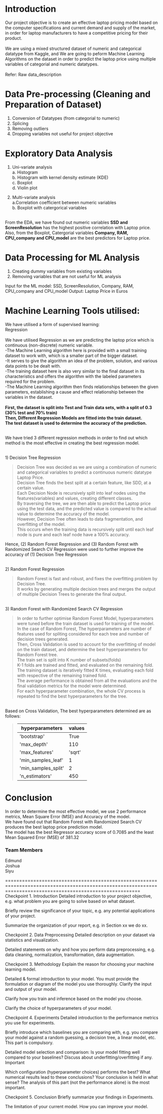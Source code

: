 # Introduction
Our project objective is to create an effective laptop pricing model based on the computer specifications and current demand and supply of the market, in order for laptop manufacturers to have a competitive pricing for their product. <br />
<br />
We are using a mixed structured dataset of numeric and categorical datatype from Kaggle, and We are going to peform Machine Learning Algorithms on the dataset in order to predict the laptop price using multiple variables of categorial and numeric datatypes. <br />
<br />  Refer: Raw data_description <br />

# Data Pre-processing (Cleaning and Preparation of Dataset) 
1) Conversion of Datatypes (from categorial to numeric)
2) Splicing
3) Removing outliers
4) Dropping variables not useful for project objective

# Exploratory Data Analysis
1) Uni-variate analysis
<br /> a. Histogram
<br /> b. Histogram with kernel density estimate (KDE)
<br /> c. Boxplot
<br /> d. Violin plot
  
2) Multi-variate analysis
<br /> a.Correlation coefficient between numeric variables
<br /> b. Boxplot with catergorical variables
  
<br />From the EDA, we have found out numeric variables **SSD and ScreenResolution** has the highest positive correlation with Laptop price.
<br />Also, from the Boxplot, Catergorial variables **Company, RAM, CPU_company and CPU_model** are the best predictors for Laptop price.

# Data Processing for ML Analysis
1. Creating dummy variables from existing variables
2. Removing variables that are not useful for ML analysis

Input for the ML model: SSD, ScreenResolution, Company, RAM, CPU_company and CPU_model
Output: Laptop Price in Euros

# Machine Learning Tools utilised:
We have utilised a form of supervised learning: 
<br />Regression
<br />
<br />We have utilised Regression as we are predicting the laptop price which is continuous (non-discrete) numeric variable.
<br />-The Machine Learning algorithm here is provided with a small training dataset to work with, which is a smaller part of the bigger dataset.
<br />-It serves to give the algorithm an idea of the problem, solution, and various data points to be dealt with.
<br />-The training dataset here is also very similar to the final dataset in its characteristics and offers the algorithm with the labeled parameters required for the problem.
<br />-The Machine Learning algorithm then finds relationships between the given parameters, establishing a cause and effect relationship between the variables in the dataset.
<br />
<br />
**First, the dataset is split into Test and Train data sets, with a split of 0.3 (30% test and 70% train)
<br />Then, Different Regression Models are fitted into the train dataset.
<br />The test dataset is used to determine the accuracy of the prediction.**

<br />We have tried 3 different regression methods in order to find out which method is the most effective in creating the best regression model.

<br />1) Decision Tree Regression
>Decision Tree was decided as we are using a combination of numeric and categorical variables to predict a continuous numeric datatype Laptop Price.
><br />Decision Tree finds the best split at a certain feature, like SDD, at a certain value.
><br />Each Decision Node is recursively split into leaf nodes using the features(variables) and values, creating different classes.
><br />By traversing the tree, we are then able to predict the Laptop price using the test data, and the predicted value is compared to the actual value to determine the accuracy of the model.
><br />However, Decision Tree often leads to data fragmentation, and overfitting of the model.
><br />This occurs when the training data is recursively split until each leaf node is pure and each leaf node have a 100% accuracy.

Hence, (2) Random Forest Regression and (3) Random Forest with Randomized Search CV Regression were used to further improve the accuracy of (1) Decision Tree Regression

<br />2) Random Forest Regression

>Random Forest is fast and robust, and fixes the overfitting problem by Decision Tree.
><br />It works by generating multiple decision trees and merges the output of multiple Decision Trees to generate the final output.
><br />

<br />3) Random Forest with Randomized Search CV Regression

> In order to further optimise Random Forest Model, hyperparameters were tuned before the train dataset is used for training of the model.
> <br />In the case of Random Forest, The hyperparameters are number of features used for spliting considered for each tree and number of decision trees generated.
> <br />Then, Cross Validation is used to account for the overfitting of model on the train dataset, and determine the best hyperparameters for Random Forest tree.
> <br />The train set is split into K number of subsets(folds)
> <br />K-1 folds are trained and fitted, and evaluated on the remaining fold.
> <br />The training dataset is iteratively fitted K times, evaluating each fold with respective of the remaining trained fold.
> <br />The average performance is obtained from all the evaluations and the final validation metrics for the model were determined.
> <br />For each hyperparameter combination, the whole CV process is repeated to find the best hyperparameters for the tree.

<br />Based on Cross Validation, 
The best hyperparameters determined are as follows:
 >| hyperparameters | values |
 >|-----------------|--------|
 >| 'bootstrap' | True  |
 >| 'max_depth'  | 110 |
 >| 'max_features'  | 'sqrt'  |
 >| 'min_samples_leaf' |  1  |
 >| 'min_samples_split' | 2 |
 >| 'n_estimators' |  450  |





# Conclusion
In order to determine the most effective model, we use 2 performance metrics, Mean Square Error (MSE) and Accuracy of the model.
<br />We have found out that Random Forest with Randomized Search CV produces the best laptop price prediction model.
<br />The model has the best Regressor accuracy score of 0.7085 and the least Mean Squared Error (MSE) of 381.32


### Team Members
Edmund
<br /> Joshua
<br /> Siyu
<br />

============================================================================================================================================================  
Checkpoint 1. Introduction Detailed introduction to your project objective, e.g. what problem you are going to solve based on what dataset.

Briefly review the significance of your topic, e.g. any potential applications of your project.

Summarize the organization of your report, e.g. in Section xx we do xx.

Checkpoint 2. Data Preprocessing Detailed description on your dataset via statistics and visualization.

Detailed statements on why and how you perform data preprocessing, e.g. data cleaning, normalization, transformation, data augmentation.

Checkpoint 3. Methodology Explain the reason for choosing your machine learning model.

Detailed & formal introduction to your model. You must provide the formulation or diagram of the model you use thoroughly. Clarify the input and output of your model.

Clarify how you train and inference based on the model you choose.

Clarify the choice of hyperparameters of your model.

Checkpoint 4. Experiments Detailed introduction to the performance metrics you use for experiments.

Briefly introduce which baselines you are comparing with, e.g. you compare your model against a random guessing, a decision tree, a linear model, etc. This part is compulsory.

Detailed model selection and comparison: Is your model fitting well compared to your baselines? Discuss about underfitting/overfitting if any. Important

Which configuration (hyperparameter choices) performs the best? What numerical results lead to these conclusions? Your conclusion is held in what sense? The analysis of this part (not the performance alone) is the most important.

Checkpoint 5. Conclusion Briefly summarize your findings in Experiments.

The limitation of your current model. How you can improve your model.
